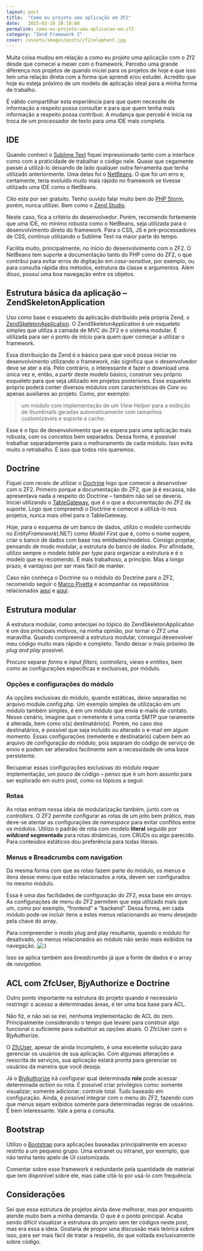 ```yaml
---
layout: post
title:  "Como eu projeto uma aplicação em ZF2"
date:   2015-02-10 10:18:00
permalink: como-eu-projeto-uma-aplicacao-em-zf2
category: "Zend Framework 2"
cover: /assets/images/posts/zf2/elephant.jpg
---
```


Muita coisa mudou em relação a como eu projeto uma aplicação com o Zf2 desde que comecei a mexer com o framework. Percebo uma grande diferença nos projetos de quando iniciei para os projetos de hoje e que isso tem uma relação direta com a forma que aprendi e/ou estudei. Acredito que hoje eu esteja próximo de um modelo de aplicação ideal para a minha forma de trabalho.

É válido compartilhar esta experiência para que quem necessite de informação a respeito possa consultar e para que quem tenha mais informação a respeito possa contribuir. A mudança que percebi é inicia na troca de um processador de texto para uma IDE mais completa.

## IDE

Quando conheci o [Sublime Text](http://www.sublimetext.com/) fiquei impressionado tanto com a interface como com a praticidade de trabalhar o código nele. Quase que cegamente passei a utilizá-lo deixando de lado qualquer outra ferramenta que tenha utilizado anteriormente. Uma delas foi o [NetBeans](https://netbeans.org/). O que foi um erro e, certamente, teria evoluído muito mais rápido no framework se tivesse utilizado uma IDE como o NetBeans.

Cito este por ser gratuito. Tenho ouvido falar muito bem do [PHP Storm](https://www.jetbrains.com/phpstorm/), porém, nunca utilizei. Bem como o [Zend Studio](http://www.zend.com/en/products/studio).

Neste caso, fica a critério do desenvolvedor. Porém, recomendo fortemente que uma IDE, no mínimo robusta como o NetBeans, seja utilizada para o desenvolvimento direto do framework. Para o CSS, JS e pré-processadores de CSS, continuo utilizando o Sublime Text na maior parte do tempo.

Facilita muito, principalmente, no início do desenvolvimento com o ZF2\. O NetBeans tem suporte a documentação tanto do PHP como do ZF2, o que contribui para evitar erros de digitação em _case-sensitive_, por exemplo, ou para consulta rápida dos métodos, estrutura da classe e argumentos. Além disso, possuí uma boa navegação entre os objetos.

## Estrutura básica da aplicação – ZendSkeletonApplication

Uso como base o esqueleto da aplicação distribuído pela própria Zend, o [ZendSkeletonApplication](https://github.com/zendframework/ZendSkeletonApplication). O ZendSkeletonApplication é um esqueleto simples que utiliza a camada de MVC do ZF2 e o sistema modular. É utilizada para ser o ponto de início para quem quer começar a utilizar o framework.

Essa distribuição da Zend é o básico para que você possa iniciar no desenvolvimento utilizando o framework, não significa que o desenvolvedor deve se ater a ela. Pelo contrário, o interessante é fazer o download uma única vez e, então, a partir deste modelo básico, construir seu próprio esqueleto para que seja utilizado em projetos posteriores. Esse esqueleto próprio poderá conter diversos módulos com características de _Core_ ou apenas auxiliares ao projeto. Como, por exemplo:

> um módulo com implementação de um _View Helper_ para a exibição de thumbnails geradas automaticamente com tamanhos customizáveis e suporte a cache.

Esse é o tipo de desenvolvimento que se espera para uma aplicação mais robusta, com os conceitos bem separados. Dessa forma, é possível trabalhar separadamente para o melhoramento de cada módulo. Isso evita muito o retrabalho. É isso que todos nós queremos.

## Doctrine

Fiquei com receio de utilizar o [Doctrine](http://www.doctrine-project.org/) logo que comecei a desenvolver com o ZF2\. Primeiro porque a documentação do ZF2, que já é escassa, não apresentava nada a respeito do Doctrine – também não sei se deveria. Iniciei utilizando o [TableGateway](https://zf2.readthedocs.org/en/latest/user-guide/database-and-models.html), que é o que a documentação do ZF2 da suporte. Logo que compreendi o Doctrine e comecei a utilizá-lo nos projetos, nunca mais olhei para o TableGateway.

Hoje, para o esquema de um banco de dados, utilizo o modelo conhecido no _EntityFramework_(.NET) como _Model First_ que é, como o nome sugere, criar o banco de dados com base nas entidades/modelos. Consigo projetar, pensando de modo modular, a estrutura do banco de dados. Por afinidade, utilizo sempre o modelo _table per type_ para organizar a estrutura e é o modelo que eu recomendo. É mais trabalhoso, a princípio. Mas a longo prazo, é vantajoso por ser mais fácil de manter.

Caso não conheça o Doctrine ou o módulo do Doctrine para o ZF2, recomendo seguir o [Marco Pivetta](https://twitter.com/ocramius) e acompanhar os repositórios relacionados [aqui](https://github.com/doctrine/DoctrineORMModule) e [aqui](https://github.com/doctrine/DoctrineModule).

## Estrutura modular

A estrutura modular, como antecipei no tópico do ZendSkeletonApplication é um dos principais motivos, na minha opinião, por tornar o ZF2 uma maravilha. Quando compreendi a estrutura modular, consegui desenvolver meu código muito mais rápido e completo. Tendo deixar o mais próximo de _plug and play_ possível.

Procuro separar _forms_ e _input filters_, _controllers_, _views_ e _entities_, bem como as configurações específicas e exclusivas, por módulo.

### Opções e configurações do módulo

As opções exclusivas do módulo, quando estáticas, deixo separadas no arquivo module.config.php. Um exemplo simples de utilização em um módulo também simples, é em um módulo que envia e-mails de contato. Nesse cenário, imagine que o remetente é uma conta SMTP que raramente é alterada, bem como o(s) destinatário(s). Porém, no caso dos destinatários, é possível que seja incluído ou alterado o e-mail em algum momento. Essas configurações (remetente e destinatário) cabem bem ao arquivo de configuração do módulo, pois separam do código de serviço de envio e podem ser alterados facilmente sem a necessidade de uma base persistente.

Recuperar essas configurações exclusivas do módulo requer implementação, um pouco de código – penso que é um bom assunto para ser explorado em outro post, como os tópicos a seguir.

### Rotas

As rotas entram nessa ideia de modularização também, junto com os _controllers_. O ZF2 permite configurar as rotas de um jeito bem prático, mas deve-se atentar as configurações de _namespace_ para evitar conflitos entre os módulos. Utilizo o padrão de rota com modelo **literal** seguido por **_wildcard_** **segmentado** para rotas dinâmicas, com CRUDs ou algo parecido. Para conteúdos estáticos dou preferência para todas literais.

### Menus e Breadcrumbs com navigation

Da mesma forma com que as rotas fazem parte do módulo, os menus e itens desse menu que estão relacionados a rota, devem ser configurados no mesmo módulo.

Essa é uma das facilidades de configuração do ZF2, essa base em _arrays_. As configurações de menu do ZF2 permitem que seja utilizado mais que um, como por exemplo, “frontend” e “backend”. Dessa forma, em cada módulo pode-se incluir itens a estes menus relacionando ao menu desejado pela chave do array.

Para compreender o modo plug and play resultante, quando o módulo for desativado, os menus relacionados ao módulo não serão mais exibidos na navegação. ![:)](http://dsalvagni.com.br/wp-includes/images/smilies/icon_smile.gif)

Isso se aplica também aos _breadcrumbs_ já que a fonte de dados é o array de _navigation_.

## ACL com ZfcUser, BjyAuthorize e Doctrine

Outro ponto importante na estrutura do projeto quando é necessário restringir o acesso a determinadas áreas, é ter uma boa base para ACL.

Não fiz, e não sei se irei, nenhuma implementação de ACL do zero. Principalmente considerando o tempo que levarei para construir algo funcional o suficiente para substituir as opções atuais. O ZfcUser com o BjyAuthorize.

O [ZfcUser](https://github.com/ZF-Commons/ZfcUser "Irá abrir em uma nova janela"), apesar de ainda incompleto, é uma excelente solução para gerenciar os usuários de sua aplicação. Com algumas alterações e reescrita de serviços, sua aplicação estará pronta para gerenciar os usuários da maneira que você deseja.

Já o [BjyAuthorize](https://github.com/bjyoungblood/BjyAuthorize "Irá abrir em uma nova janela") irá configurar qual determinada **role** pode acessar determinada _action_ ou rota. É possível criar privilégios como: somente visualizar; somente adicionar; controle total. Tudo baseado em configuração. Ainda, é possível integrar com o menu do ZF2, fazendo com que menus sejam exibidos somente para determinadas regras de usuários. É bem interessante. Vale a pena a consulta.

## Bootstrap

Utilizo o [Bootstrap](http://getbootstrap.com/ "Irá abrir em uma nova janela") para aplicações baseadas principalmente em acesso restrito a um pequeno grupo. Uma extranet ou intranet, por exemplo, que não tenha tanto apelo de UI customizada.

Comentar sobre esse framework é redundante pela quantidade de material que tem disponível sobre ele, mas cabe citá-lo por usá-lo com frequência.

## Considerações

Sei que essa estrutura de projetos ainda deve melhorar, mas por enquanto atende muito bem a minha demanda. O que é o ponto principal. Acaba sendo difícil visualizar a estrutura do projeto sem ter códigos neste post, mas era essa a ideia. Gostaria de propor uma discussão mais teórica sobre isso, para ser mais fácil de tratar a respeito, do que voltada exclusivamente sobre código.


